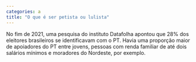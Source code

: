 ```yaml
---
categories: a
title: "O que é ser petista ou lulista"
---
```

No fim de 2021, uma pesquisa do instituto Datafolha apontou que 28% dos eleitores brasileiros se identificavam com o PT. Havia uma proporção maior de apoiadores do PT entre jovens, pessoas com renda familiar de até dois salários mínimos e moradores do Nordeste, por exemplo.